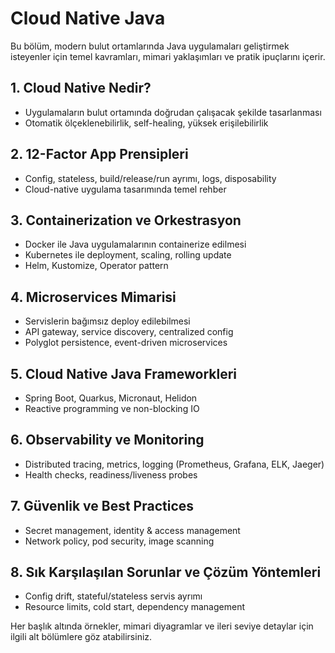 # Cloud Native Java

Bu bölüm, modern bulut ortamlarında Java uygulamaları geliştirmek isteyenler için temel kavramları, mimari yaklaşımları ve pratik ipuçlarını içerir.

## 1. Cloud Native Nedir?
- Uygulamaların bulut ortamında doğrudan çalışacak şekilde tasarlanması
- Otomatik ölçeklenebilirlik, self-healing, yüksek erişilebilirlik

## 2. 12-Factor App Prensipleri
- Config, stateless, build/release/run ayrımı, logs, disposability
- Cloud-native uygulama tasarımında temel rehber

## 3. Containerization ve Orkestrasyon
- Docker ile Java uygulamalarının containerize edilmesi
- Kubernetes ile deployment, scaling, rolling update
- Helm, Kustomize, Operator pattern

## 4. Microservices Mimarisi
- Servislerin bağımsız deploy edilebilmesi
- API gateway, service discovery, centralized config
- Polyglot persistence, event-driven microservices

## 5. Cloud Native Java Frameworkleri
- Spring Boot, Quarkus, Micronaut, Helidon
- Reactive programming ve non-blocking IO

## 6. Observability ve Monitoring
- Distributed tracing, metrics, logging (Prometheus, Grafana, ELK, Jaeger)
- Health checks, readiness/liveness probes

## 7. Güvenlik ve Best Practices
- Secret management, identity & access management
- Network policy, pod security, image scanning

## 8. Sık Karşılaşılan Sorunlar ve Çözüm Yöntemleri
- Config drift, stateful/stateless servis ayrımı
- Resource limits, cold start, dependency management

Her başlık altında örnekler, mimari diyagramlar ve ileri seviye detaylar için ilgili alt bölümlere göz atabilirsiniz.
